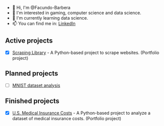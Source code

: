 - 👋 Hi, I'm @Facundo-Barbera
- 👀 I'm interested in gaming, computer science and data science.
- 🌱 I'm currently learning data science.
- 📫 You can find me in: [LinkedIn](https://www.linkedin.com/in/facundo-bautista-barbera-86bb41187/)

<!--- Active projects --->
## Active projects
- [x] [Scraping Library](https://github.com/Facundo-Barbera/Scraping-Library) - A Python-based project to scrape websites. (Portfolio project)

<!--- Planned projects --->
## Planned projects
- [ ] [MNIST dataset analysis](https://github.com/Facundo-Barbera/MNIST-Dataset-analysis) 

<!--- Finished projects --->
## Finished projects
- [x] [U.S. Medical Insurance Costs](https://github.com/Facundo-Barbera/U.S.-Medical-Insurance-Costs) - A Python-based project to analyze a dataset of medical insurance costs. (Portfolio project)
